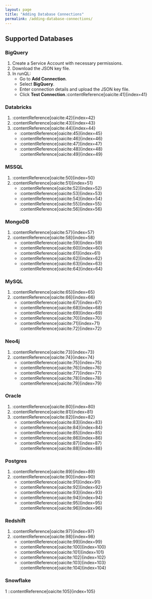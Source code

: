 ```yaml
---
layout: page
title: "Adding Database Connections"
permalink: /adding-database-connections/
---
```


## Supported Databases

### BigQuery

1. Create a Service Account with necessary permissions.
2. Download the JSON key file.
3. In runQL:
   - Go to **Add Connection**.
   - Select **BigQuery**.
   - Enter connection details and upload the JSON key file.
   - Click **Test Connection**.&#8203;:contentReference[oaicite:41]{index=41}

### Databricks

1. :contentReference[oaicite:42]{index=42}
2. :contentReference[oaicite:43]{index=43}
3. :contentReference[oaicite:44]{index=44}
   - :contentReference[oaicite:45]{index=45}
   - :contentReference[oaicite:46]{index=46}
   - :contentReference[oaicite:47]{index=47}
   - :contentReference[oaicite:48]{index=48}&#8203;:contentReference[oaicite:49]{index=49}

### MSSQL

1. :contentReference[oaicite:50]{index=50}
2. :contentReference[oaicite:51]{index=51}
   - :contentReference[oaicite:52]{index=52}
   - :contentReference[oaicite:53]{index=53}
   - :contentReference[oaicite:54]{index=54}
   - :contentReference[oaicite:55]{index=55}&#8203;:contentReference[oaicite:56]{index=56}

### MongoDB

1. :contentReference[oaicite:57]{index=57}
2. :contentReference[oaicite:58]{index=58}
   - :contentReference[oaicite:59]{index=59}
   - :contentReference[oaicite:60]{index=60}
   - :contentReference[oaicite:61]{index=61}
   - :contentReference[oaicite:62]{index=62}
   - :contentReference[oaicite:63]{index=63}&#8203;:contentReference[oaicite:64]{index=64}

### MySQL

1. :contentReference[oaicite:65]{index=65}
2. :contentReference[oaicite:66]{index=66}
   - :contentReference[oaicite:67]{index=67}
   - :contentReference[oaicite:68]{index=68}
   - :contentReference[oaicite:69]{index=69}
   - :contentReference[oaicite:70]{index=70}
   - :contentReference[oaicite:71]{index=71}&#8203;:contentReference[oaicite:72]{index=72}

### Neo4j

1. :contentReference[oaicite:73]{index=73}
2. :contentReference[oaicite:74]{index=74}
   - :contentReference[oaicite:75]{index=75}
   - :contentReference[oaicite:76]{index=76}
   - :contentReference[oaicite:77]{index=77}
   - :contentReference[oaicite:78]{index=78}&#8203;:contentReference[oaicite:79]{index=79}

### Oracle

1. :contentReference[oaicite:80]{index=80}
2. :contentReference[oaicite:81]{index=81}
3. :contentReference[oaicite:82]{index=82}
   - :contentReference[oaicite:83]{index=83}
   - :contentReference[oaicite:84]{index=84}
   - :contentReference[oaicite:85]{index=85}
   - :contentReference[oaicite:86]{index=86}
   - :contentReference[oaicite:87]{index=87}&#8203;:contentReference[oaicite:88]{index=88}

### Postgres

1. :contentReference[oaicite:89]{index=89}
2. :contentReference[oaicite:90]{index=90}
   - :contentReference[oaicite:91]{index=91}
   - :contentReference[oaicite:92]{index=92}
   - :contentReference[oaicite:93]{index=93}
   - :contentReference[oaicite:94]{index=94}
   - :contentReference[oaicite:95]{index=95}&#8203;:contentReference[oaicite:96]{index=96}

### Redshift

1. :contentReference[oaicite:97]{index=97}
2. :contentReference[oaicite:98]{index=98}
   - :contentReference[oaicite:99]{index=99}
   - :contentReference[oaicite:100]{index=100}
   - :contentReference[oaicite:101]{index=101}
   - :contentReference[oaicite:102]{index=102}
   - :contentReference[oaicite:103]{index=103}&#8203;:contentReference[oaicite:104]{index=104}

### Snowflake

1
::contentReference[oaicite:105]{index=105}
 
